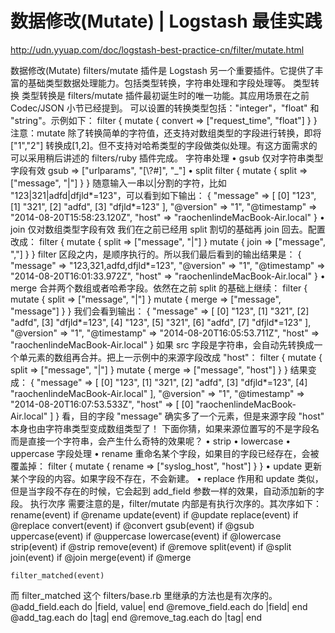 




# 数据修改(Mutate) | Logstash 最佳实践 
http://udn.yyuap.com/doc/logstash-best-practice-cn/filter/mutate.html


数据修改(Mutate)
filters/mutate 插件是 Logstash 另一个重要插件。它提供了丰富的基础类型数据处理能力。包括类型转换，字符串处理和字段处理等。
类型转换
类型转换是 filters/mutate 插件最初诞生时的唯一功能。其应用场景在之前 Codec/JSON 小节已经提到。
可以设置的转换类型包括："integer"，"float" 和 "string"。示例如下：
filter {
    mutate {
        convert => ["request_time", "float"]
    }
}
注意：mutate 除了转换简单的字符值，还支持对数组类型的字段进行转换，即将 ["1","2"] 转换成[1,2]。但不支持对哈希类型的字段做类似处理。有这方面需求的可以采用稍后讲述的 filters/ruby 插件完成。
字符串处理
•	gsub
仅对字符串类型字段有效
    gsub => ["urlparams", "[\\?#]", "_"]
•	split
filter {
    mutate {
        split => ["message", "|"]
    }
}
随意输入一串以|分割的字符，比如 "123|321|adfd|dfjld*=123"，可以看到如下输出：
{
    "message" => [
        [0] "123",
        [1] "321",
        [2] "adfd",
        [3] "dfjld*=123"
    ],
    "@version" => "1",
    "@timestamp" => "2014-08-20T15:58:23.120Z",
    "host" => "raochenlindeMacBook-Air.local"
}
•	join
仅对数组类型字段有效
我们在之前已经用 split 割切的基础再 join 回去。配置改成：
filter {
    mutate {
        split => ["message", "|"]
    }
    mutate {
        join => ["message", ","]
    }
}
filter 区段之内，是顺序执行的。所以我们最后看到的输出结果是：
{
    "message" => "123,321,adfd,dfjld*=123",
    "@version" => "1",
    "@timestamp" => "2014-08-20T16:01:33.972Z",
    "host" => "raochenlindeMacBook-Air.local"
}
•	merge
合并两个数组或者哈希字段。依然在之前 split 的基础上继续：
filter {
    mutate {
        split => ["message", "|"]
    }
    mutate {
        merge => ["message", "message"]
    }
}
我们会看到输出：
{
       "message" => [
        [0] "123",
        [1] "321",
        [2] "adfd",
        [3] "dfjld*=123",
        [4] "123",
        [5] "321",
        [6] "adfd",
        [7] "dfjld*=123"
    ],
      "@version" => "1",
    "@timestamp" => "2014-08-20T16:05:53.711Z",
          "host" => "raochenlindeMacBook-Air.local"
}
如果 src 字段是字符串，会自动先转换成一个单元素的数组再合并。把上一示例中的来源字段改成 "host"：
filter {
    mutate {
        split => ["message", "|"]
    }
    mutate {
        merge => ["message", "host"]
    }
}
结果变成：
{
       "message" => [
        [0] "123",
        [1] "321",
        [2] "adfd",
        [3] "dfjld*=123",
        [4] "raochenlindeMacBook-Air.local"
    ],
      "@version" => "1",
    "@timestamp" => "2014-08-20T16:07:53.533Z",
          "host" => [
        [0] "raochenlindeMacBook-Air.local"
    ]
}
看，目的字段 "message" 确实多了一个元素，但是来源字段 "host" 本身也由字符串类型变成数组类型了！
下面你猜，如果来源位置写的不是字段名而是直接一个字符串，会产生什么奇特的效果呢？
•	strip
•	lowercase
•	uppercase
字段处理
•	rename
重命名某个字段，如果目的字段已经存在，会被覆盖掉：
filter {
    mutate {
        rename => ["syslog_host", "host"]
    }
}
•	update
更新某个字段的内容。如果字段不存在，不会新建。
•	replace
作用和 update 类似，但是当字段不存在的时候，它会起到 add_field 参数一样的效果，自动添加新的字段。
执行次序
需要注意的是，filter/mutate 内部是有执行次序的。其次序如下：
    rename(event) if @rename
    update(event) if @update
    replace(event) if @replace
    convert(event) if @convert
    gsub(event) if @gsub
    uppercase(event) if @uppercase
    lowercase(event) if @lowercase
    strip(event) if @strip
    remove(event) if @remove
    split(event) if @split
    join(event) if @join
    merge(event) if @merge

    filter_matched(event)
而 filter_matched 这个 filters/base.rb 里继承的方法也是有次序的。
  @add_field.each do |field, value|
  end
  @remove_field.each do |field|
  end
  @add_tag.each do |tag|
  end
  @remove_tag.each do |tag|
  end



